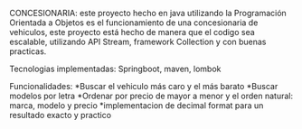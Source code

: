 CONCESIONARIA:
este proyecto hecho en java utilizando la Programación Orientada a Objetos es el funcionamiento de una concesionaria de vehiculos, este proyecto está hecho de manera que el codigo sea escalable,
utilizando API Stream, framework Collection y con buenas practicas.

Tecnologias implementadas: Springboot, maven, lombok

Funcionalidades:
*Buscar el vehiculo más caro y el más barato
*Buscar modelos por letra
*Ordenar por precio de mayor a menor y el orden natural: marca, modelo y precio
*implementacion de decimal format para un resultado exacto y practico 
